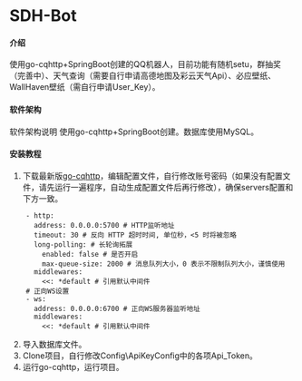 # SDH-Bot

#### 介绍

使用go-cqhttp+SpringBoot创建的QQ机器人，目前功能有随机setu，群抽奖（完善中）、天气查询（需要自行申请高德地图及彩云天气Api）、必应壁纸、WallHaven壁纸（需自行申请User_Key）。

#### 软件架构

软件架构说明
使用go-cqhttp+SpringBoot创建。数据库使用MySQL。

#### 安装教程

1. 下载最新版[go-cqhttp](https://docs.go-cqhttp.org/)，编辑配置文件，自行修改账号密码（如果没有配置文件，请先运行一遍程序，自动生成配置文件后再行修改），确保servers配置和下方一致。

```
    - http:
      address: 0.0.0.0:5700 # HTTP监听地址
      timeout: 30 # 反向 HTTP 超时时间, 单位秒，<5 时将被忽略
      long-polling: # 长轮询拓展
        enabled: false # 是否开启
        max-queue-size: 2000 # 消息队列大小，0 表示不限制队列大小，谨慎使用
      middlewares:
        <<: *default # 引用默认中间件
    # 正向WS设置
    - ws:
      address: 0.0.0.0:6700 # 正向WS服务器监听地址
      middlewares:
        <<: *default # 引用默认中间件
```

2. 导入数据库文件。
3. Clone项目，自行修改Config\ApiKeyConfig中的各项Api_Token。
4. 运行go-cqhttp，运行项目。
